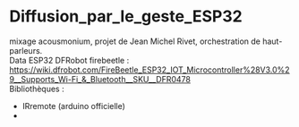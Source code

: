 # Diffusion_par_le_geste_ESP32
mixage acousmonium, projet de Jean Michel Rivet, orchestration de haut-parleurs.  
Data ESP32 DFRobot firebeetle : https://wiki.dfrobot.com/FireBeetle_ESP32_IOT_Microcontroller%28V3.0%29__Supports_Wi-Fi_&_Bluetooth__SKU__DFR0478  
Bibliothèques :  
- IRremote (arduino officielle)
- 
